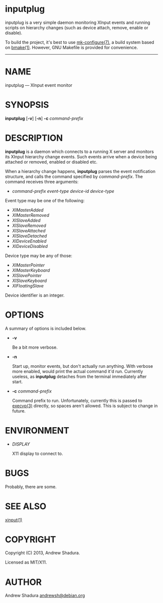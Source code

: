 inputplug
=========

inputplug is a very simple daemon monitoring XInput events and running
scripts on hierarchy changes (such as device attach, remove, enable or
disable).

To build the project, it's best to use [mk-configure(7)](http://github.com/cheusov/mk-configure),
a build system based on [bmake(1)](http://www.crufty.net/help/sjg/bmake.html). However, GNU Makefile
is provided for convenience.

* * *

# NAME

inputplug — XInput event monitor

# SYNOPSIS

__inputplug__ \[__\-v__\] \[__\-n__\] __\-c__ _command-prefix_

# DESCRIPTION

__inputplug__ is a daemon which connects to a running X server
and monitors its XInput hierarchy change events. Such events arrive
when a device being attached or removed, enabled or disabled etc.

When a hierarchy change happens, __inputplug__ parses the event notification
structure, and calls the command specified by _command-prefix_. The command
receives three arguments:

* _command-prefix_ _event-type_ _device-id_ _device-type_

Event type may be one of the following:

* _XIMasterAdded_
* _XIMasterRemoved_
* _XISlaveAdded_
* _XISlaveRemoved_
* _XISlaveAttached_
* _XISlaveDetached_
* _XIDeviceEnabled_
* _XIDeviceDisabled_

Device type may be any of those:

* _XIMasterPointer_
* _XIMasterKeyboard_
* _XISlavePointer_
* _XISlaveKeyboard_
* _XIFloatingSlave_

Device identifier is an integer.

# OPTIONS

A summary of options is included below.

* __\-v__

    Be a bit more verbose.

* __\-n__

    Start up, monitor events, but don't actually run anything.
    With verbose more enabled, would print the actual command it'd
    run. Currently useless, as __inputplug__ detaches from the terminal
    immediately after start.

* __\-c__ _command-prefix_

    Command prefix to run. Unfortunately, currently this is passed to
    [execvp(3)](http://man.he.net/man3/execvp) directly, so spaces aren't allowed. This is subject to
    change in future.

# ENVIRONMENT

* _DISPLAY_

    X11 display to connect to.

# BUGS

Probably, there are some.

# SEE ALSO

[xinput(1)](http://manpages.debian.org/cgi-bin/man.cgi?query=xinput)

# COPYRIGHT

Copyright (C) 2013, Andrew Shadura.

Licensed as MIT/X11.

# AUTHOR

Andrew Shadura <andrewsh@debian.org>
